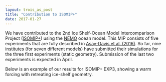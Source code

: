 ```yaml
---
layout: trois_as_post
title: "Contribution to ISOMIP+"
date: 2017-01-27
---
```


We have contributed to the 2nd Ice Shelf-Ocean Model Intercomparison Project ([ISOMIP+][1]) using the [NEMO][2] ocean model. This MIP consists of five experiments that are fully described in [Asay-Davis et al. (2016)][3]. So far, nine institutes (for seven different models) have submitted  their simulations for the three first experiments (static geometry). Submission of the last two experiments is expected in April.

Below is an example of our results for ISOMIP+ EXP3, showing a warm forcing with retreating ice-shelf geometry.


[1]: http://www.climate-cryosphere.org/activities/targeted/153-misomip/1413-isomip-plus
[2]: http://www.nemo-ocean.eu
[3]: http://www.geosci-model-dev.net/9/2471/2016/gmd-9-2471-2016.html
